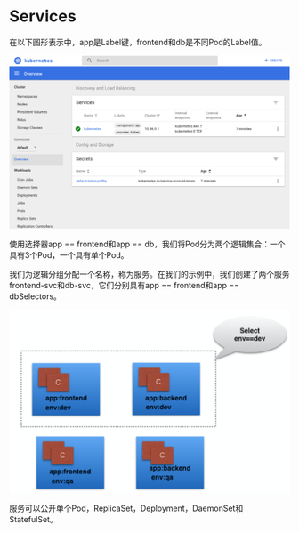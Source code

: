 # Services

在以下图形表示中，app是Label键，frontend和db是不同Pod的Label值。

![Grouping of Pods using Labels and Selectors](../../.gitbook/assets/image%20%2822%29.png)

使用选择器app == frontend和app == db，我们将Pod分为两个逻辑集合：一个具有3个Pod，一个具有单个Pod。

我们为逻辑分组分配一个名称，称为服务。在我们的示例中，我们创建了两个服务frontend-svc和db-svc，它们分别具有app == frontend和app == dbSelectors。

![Grouping of Pods using the Service object](../../.gitbook/assets/image%20%2835%29.png)

服务可以公开单个Pod，ReplicaSet，Deployment，DaemonSet和StatefulSet。


